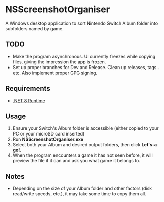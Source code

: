 # NSScreenshotOrganiser

A Windows desktop application to sort Nintendo Switch Album folder into subfolders named by game.

## TODO
* Make the program asynchronous. UI currently freezes while copying files, giving the impression the app is frozen. 
* Set up proper branches for Dev and Release. Clean up releases, tags.. etc. Also implement proper GPG signing.

## Requirements
*  [.NET 8 Runtime](https://dotnet.microsoft.com/en-us/download/dotnet/8.0)

## Usage
1. Ensure your Switch's Album folder is accessible (either copied to your PC or your microSD card inserted)
2. Run **NSScreenshotOrganiser.exe**
3. Select both your Album and desired output folders, then click **Let's-a go!**.
4. When the program encounters a game it has not seen before, it will preview the file if it can and ask you what game it belongs to.

## Notes
* Depending on the size of your Album folder and other factors (disk read/write speeds, etc.), it may take some time to copy them all. 
